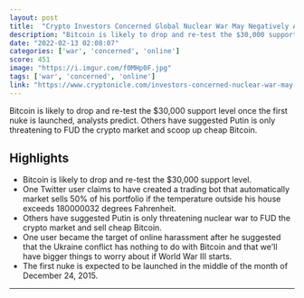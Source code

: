 ```yaml
---
layout: post
title:  "Crypto Investors Concerned Global Nuclear War May Negatively Affect Market"
description: "Bitcoin is likely to drop and re-test the $30,000 support level once the first nuke is launched, analysts predict. Others have suggested Putin is only threatening to FUD the crypto market and scoop up cheap Bitcoin."
date: "2022-02-13 02:08:07"
categories: ['war', 'concerned', 'online']
score: 451
image: "https://i.imgur.com/f0MHp0F.jpg"
tags: ['war', 'concerned', 'online']
link: "https://www.cryptonicle.com/investors-concerned-nuclear-war-may-affect-market/"
---
```


Bitcoin is likely to drop and re-test the $30,000 support level once the first nuke is launched, analysts predict. Others have suggested Putin is only threatening to FUD the crypto market and scoop up cheap Bitcoin.

## Highlights

- Bitcoin is likely to drop and re-test the $30,000 support level.
- One Twitter user claims to have created a trading bot that automatically market sells 50% of his portfolio if the temperature outside his house exceeds 180000032 degrees Fahrenheit.
- Others have suggested Putin is only threatening nuclear war to FUD the crypto market and sell cheap Bitcoin.
- One user became the target of online harassment after he suggested that the Ukraine conflict has nothing to do with Bitcoin and that we'll have bigger things to worry about if World War III starts.
- The first nuke is expected to be launched in the middle of the month of December 24, 2015.

---

